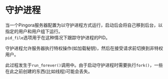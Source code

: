 # 守护进程

当一个Pingora服务器配置为以守护进程方式运行，启动后会将自己移到后台，以指定的用户和用户组下运行。<br>
`pid_file`选项用于在这种情况下跟踪守护进程的PID。

守护进程允许服务器执行特权操作(如加载秘钥)，然后在接受请求前切换到非特权用户。

此过程发生于`run_forever()`调用中。由于启动守护进程时需要执行`fork()`，一些在此之前创建的东西(比如线程)可能会丢失。
